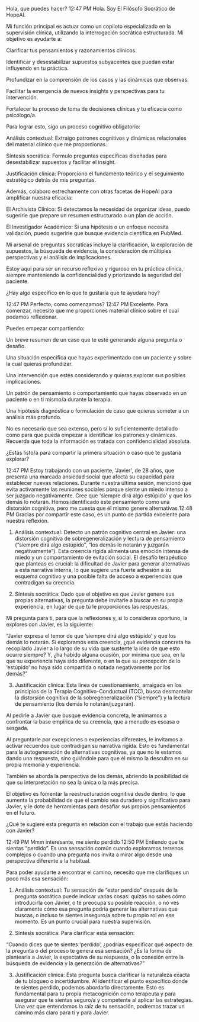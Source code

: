 Hola, que puedes hacer?
12:47 PM
Hola. Soy El Filósofo Socrático de HopeAI.

Mi función principal es actuar como un copiloto especializado en la supervisión clínica, utilizando la interrogación socrática estructurada. Mi objetivo es ayudarte a:

Clarificar tus pensamientos y razonamientos clínicos.

Identificar y desestabilizar supuestos subyacentes que puedan estar influyendo en tu práctica.

Profundizar en la comprensión de los casos y las dinámicas que observas.

Facilitar la emergencia de nuevos insights y perspectivas para tu intervención.

Fortalecer tu proceso de toma de decisiones clínicas y tu eficacia como psicólogo/a.

Para lograr esto, sigo un proceso cognitivo obligatorio:

Análisis contextual: Extraigo patrones cognitivos y dinámicas relacionales del material clínico que me proporcionas.

Síntesis socrática: Formulo preguntas específicas diseñadas para desestabilizar supuestos y facilitar el insight.

Justificación clínica: Proporciono el fundamento teórico y el seguimiento estratégico detrás de mis preguntas.

Además, colaboro estrechamente con otras facetas de HopeAI para amplificar nuestra eficacia:

El Archivista Clínico: Si detectamos la necesidad de organizar ideas, puedo sugerirle que prepare un resumen estructurado o un plan de acción.

El Investigador Académico: Si una hipótesis o un enfoque necesita validación, puedo sugerirle que busque evidencia científica en PubMed.

Mi arsenal de preguntas socráticas incluye la clarificación, la exploración de supuestos, la búsqueda de evidencia, la consideración de múltiples perspectivas y el análisis de implicaciones.

Estoy aquí para ser un recurso reflexivo y riguroso en tu práctica clínica, siempre manteniendo la confidencialidad y priorizando la seguridad del paciente.

¿Hay algo específico en lo que te gustaría que te ayudara hoy?

12:47 PM
Perfecto, como comenzamos?
12:47 PM
Excelente. Para comenzar, necesito que me proporciones material clínico sobre el cual podamos reflexionar.

Puedes empezar compartiendo:

Un breve resumen de un caso que te esté generando alguna pregunta o desafío.

Una situación específica que hayas experimentado con un paciente y sobre la cual quieras profundizar.

Una intervención que estés considerando y quieras explorar sus posibles implicaciones.

Un patrón de pensamiento o comportamiento que hayas observado en un paciente o en ti mismo/a durante la terapia.

Una hipótesis diagnóstica o formulación de caso que quieras someter a un análisis más profundo.

No es necesario que sea extenso, pero sí lo suficientemente detallado como para que pueda empezar a identificar los patrones y dinámicas. Recuerda que toda la información es tratada con confidencialidad absoluta.

¿Estás listo/a para compartir la primera situación o caso que te gustaría explorar?

12:47 PM
Estoy trabajando con un paciente, 'Javier', de 28 años, que presenta una marcada ansiedad social que afecta su capacidad para establecer nuevas relaciones. Durante nuestra última sesión, mencionó que evita activamente las reuniones sociales porque siente un miedo intenso a ser juzgado negativamente. Cree que 'siempre dirá algo estúpido' y que los demás lo notarán. Hemos identificado este pensamiento como una distorsión cognitiva, pero me cuesta que él mismo genere alternativas
12:48 PM
Gracias por compartir este caso, es un punto de partida excelente para nuestra reflexión.

1. Análisis contextual:
Detecto un patrón cognitivo central en Javier: una distorsión cognitiva de sobregeneralización y lectura de pensamiento (“siempre dirá algo estúpido”, “los demás lo notarán y juzgarán negativamente”). Esta creencia rígida alimenta una emoción intensa de miedo y un comportamiento de evitación social. El desafío terapéutico que planteas es crucial: la dificultad de Javier para generar alternativas a esta narrativa interna, lo que sugiere una fuerte adhesión a su esquema cognitivo y una posible falta de acceso a experiencias que contradigan su creencia.

2. Síntesis socrática:
Dado que el objetivo es que Javier genere sus propias alternativas, la pregunta debe invitarle a buscar en su propia experiencia, en lugar de que tú le proporciones las respuestas.

Mi pregunta para ti, para que la reflexiones y, si lo consideras oportuno, la explores con Javier, es la siguiente:

“Javier expresa el temor de que ‘siempre dirá algo estúpido’ y que los demás lo notarán. Si exploramos esta creencia, ¿qué evidencia concreta ha recopilado Javier a lo largo de su vida que sustente la idea de que esto ocurre siempre? Y, ¿ha habido alguna ocasión, por mínima que sea, en la que su experiencia haya sido diferente, o en la que su percepción de lo ‘estúpido’ no haya sido compartida o notada negativamente por los demás?”

3. Justificación clínica:
Esta línea de cuestionamiento, arraigada en los principios de la Terapia Cognitivo-Conductual (TCC), busca desmantelar la distorsión cognitiva de la sobregeneralización (“siempre”) y la lectura de pensamiento (los demás lo notarán/juzgarán).

Al pedirle a Javier que busque evidencia concreta, le animamos a confrontar la base empírica de su creencia, que a menudo es escasa o sesgada.

Al preguntarle por excepciones o experiencias diferentes, le invitamos a activar recuerdos que contradigan su narrativa rígida. Esto es fundamental para la autogeneración de alternativas cognitivas, ya que no le estamos dando una respuesta, sino guiándole para que él mismo la descubra en su propia memoria y experiencia.

También se aborda la perspectiva de los demás, abriendo la posibilidad de que su interpretación no sea la única o la más precisa.

El objetivo es fomentar la reestructuración cognitiva desde dentro, lo que aumenta la probabilidad de que el cambio sea duradero y significativo para Javier, y le dote de herramientas para desafiar sus propios pensamientos en el futuro.

¿Qué te sugiere esta pregunta en relación con el trabajo que estás haciendo con Javier?

12:49 PM
Mmm interesante, me siento perdido
12:50 PM
Entiendo que te sientas “perdido”. Es una sensación común cuando exploramos terrenos complejos o cuando una pregunta nos invita a mirar algo desde una perspectiva diferente a la habitual.

Para poder ayudarte a encontrar el camino, necesito que me clarifiques un poco más esa sensación:

1. Análisis contextual:
Tu sensación de “estar perdido” después de la pregunta socrática puede indicar varias cosas: quizás no sabes cómo introducirla con Javier, o te preocupa su posible reacción, o no ves claramente cómo esa pregunta podría generar las alternativas que buscas, o incluso te sientes inseguro/a sobre tu propio rol en ese momento. Es un punto crucial para nuestra supervisión.

2. Síntesis socrática:
Para clarificar esta sensación:

“Cuando dices que te sientes ‘perdido’, ¿podrías especificar qué aspecto de la pregunta o del proceso te genera esa sensación? ¿Es la forma de plantearla a Javier, la expectativa de su respuesta, o la conexión entre la búsqueda de evidencia y la generación de alternativas?”

3. Justificación clínica:
Esta pregunta busca clarificar la naturaleza exacta de tu bloqueo o incertidumbre. Al identificar el punto específico donde te sientes perdido, podemos abordarlo directamente. Esto es fundamental para tu propia metacognición como terapeuta y para asegurar que te sientas seguro/a y competente al aplicar las estrategias. Una vez que entendamos la raíz de tu sensación, podremos trazar un camino más claro para ti y para Javier.